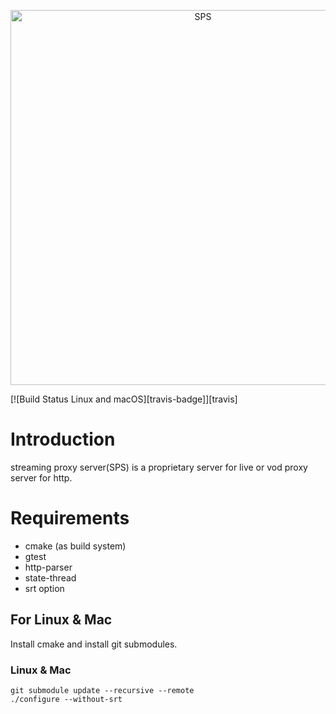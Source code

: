 <p align="center">
  <a href="https://github.com/byrcoder/sps">
    <img alt="SPS" src="https://github.com/byrcoder/sps/blob/dev/conf/doc/sps.jpeg" width="600"/>
  </a>
</p>

[![Build Status Linux and macOS][travis-badge]][travis]

# Introduction

  streaming proxy server(SPS) is a proprietary server for live or vod proxy server for http.
  
# Requirements

* cmake (as build system)
* gtest
* http-parser
* state-thread
* srt option

## For Linux & Mac

Install cmake and install git submodules.

### Linux & Mac
```
git submodule update --recursive --remote
./configure --without-srt
```


